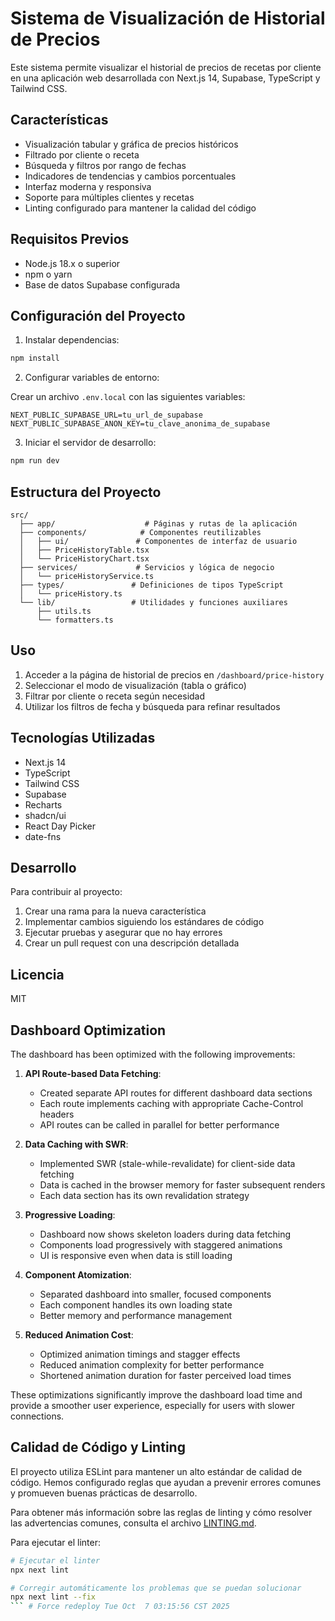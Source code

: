 # Sistema de Visualización de Historial de Precios

Este sistema permite visualizar el historial de precios de recetas por cliente en una aplicación web desarrollada con Next.js 14, Supabase, TypeScript y Tailwind CSS.

## Características

- Visualización tabular y gráfica de precios históricos
- Filtrado por cliente o receta
- Búsqueda y filtros por rango de fechas
- Indicadores de tendencias y cambios porcentuales
- Interfaz moderna y responsiva
- Soporte para múltiples clientes y recetas
- Linting configurado para mantener la calidad del código

## Requisitos Previos

- Node.js 18.x o superior
- npm o yarn
- Base de datos Supabase configurada

## Configuración del Proyecto

1. Instalar dependencias:

```bash
npm install
```

2. Configurar variables de entorno:

Crear un archivo `.env.local` con las siguientes variables:

```env
NEXT_PUBLIC_SUPABASE_URL=tu_url_de_supabase
NEXT_PUBLIC_SUPABASE_ANON_KEY=tu_clave_anonima_de_supabase
```

3. Iniciar el servidor de desarrollo:

```bash
npm run dev
```

## Estructura del Proyecto

```
src/
  ├── app/                    # Páginas y rutas de la aplicación
  ├── components/            # Componentes reutilizables
  │   ├── ui/               # Componentes de interfaz de usuario
  │   ├── PriceHistoryTable.tsx
  │   └── PriceHistoryChart.tsx
  ├── services/             # Servicios y lógica de negocio
  │   └── priceHistoryService.ts
  ├── types/               # Definiciones de tipos TypeScript
  │   └── priceHistory.ts
  └── lib/                 # Utilidades y funciones auxiliares
      ├── utils.ts
      └── formatters.ts
```

## Uso

1. Acceder a la página de historial de precios en `/dashboard/price-history`
2. Seleccionar el modo de visualización (tabla o gráfico)
3. Filtrar por cliente o receta según necesidad
4. Utilizar los filtros de fecha y búsqueda para refinar resultados

## Tecnologías Utilizadas

- Next.js 14
- TypeScript
- Tailwind CSS
- Supabase
- Recharts
- shadcn/ui
- React Day Picker
- date-fns

## Desarrollo

Para contribuir al proyecto:

1. Crear una rama para la nueva característica
2. Implementar cambios siguiendo los estándares de código
3. Ejecutar pruebas y asegurar que no hay errores
4. Crear un pull request con una descripción detallada

## Licencia

MIT 

## Dashboard Optimization

The dashboard has been optimized with the following improvements:

1. **API Route-based Data Fetching**:
   - Created separate API routes for different dashboard data sections
   - Each route implements caching with appropriate Cache-Control headers
   - API routes can be called in parallel for better performance

2. **Data Caching with SWR**:
   - Implemented SWR (stale-while-revalidate) for client-side data fetching
   - Data is cached in the browser memory for faster subsequent renders
   - Each data section has its own revalidation strategy

3. **Progressive Loading**:
   - Dashboard now shows skeleton loaders during data fetching
   - Components load progressively with staggered animations
   - UI is responsive even when data is still loading

4. **Component Atomization**:
   - Separated dashboard into smaller, focused components
   - Each component handles its own loading state
   - Better memory and performance management

5. **Reduced Animation Cost**:
   - Optimized animation timings and stagger effects
   - Reduced animation complexity for better performance
   - Shortened animation duration for faster perceived load times

These optimizations significantly improve the dashboard load time and provide a smoother user experience, especially for users with slower connections. 

## Calidad de Código y Linting

El proyecto utiliza ESLint para mantener un alto estándar de calidad de código. Hemos configurado reglas que ayudan a prevenir errores comunes y promueven buenas prácticas de desarrollo.

Para obtener más información sobre las reglas de linting y cómo resolver las advertencias comunes, consulta el archivo [LINTING.md](./LINTING.md).

Para ejecutar el linter:

```bash
# Ejecutar el linter
npx next lint

# Corregir automáticamente los problemas que se puedan solucionar
npx next lint --fix
``` # Force redeploy Tue Oct  7 03:15:56 CST 2025

